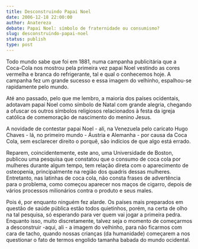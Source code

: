 ```yaml
---
title: Desconstruindo Papai Noel
date: 2006-12-18 22:00:00
author: Anatereza
debate: Papai Noel: símbolo de fraternidade ou consumismo? 
slug: desconstruindo-papai-noel
status: publish 
type: post
---
```


Todo mundo sabe que foi em 1881, numa campanha publicitária que a Coca-Cola nos mostrou pela primeira vez papai Noel vestindo as cores vermelha e branca do refrigerante, tal e qual o conhecemos hoje. A campanha fez um grande sucesso e essa imagem do velhinho, espalhou-se rapidamente pelo mundo.  

  

Até ano passado, pelo que me lembro, a maioria dos países ocidentais, adotavam papai Noel como símbolo de Natal com grande alegria, chegando a ofuscar os outros símbolos religiosos relacionados à festa da igreja católica de comemoração de nascimento do menino Jesus.  

  

A novidade de contestar papai Noel - ali, na Venezuela pelo caricato Hugo Chaves - lá, no primeiro mundo - Áustria e Alemanha - por causa da Coca Cola, sem esclarecer direito o porquê, são indícios de que algo está errado.  

  

Reparem, coincidentemente, este ano, uma Universidade de Boston, publicou uma pesquisa que constatou que o consumo de coca cola por mulheres durante algum tempo, tem relação direta com o aparecimento de osteopenia, principalmente na região dos quadris dessas mulheres. Entretanto, nas latinhas de coca cola, não consta frases de advertência para o problema, como começou aparecer nos maços de cigarro, depois de vários processos milionários contra o produto e seus males.  

  

Pois é, por enquanto ninguém fez alarde. Os países mais preparados em questão de saúde pública estão todos quietinhos, porém, na certa de olho na tal pesquisa, só esperando para ver quem vai jogar a primeira pedra. Enquanto isso, muito discretamente, talvez seja o momento de começarmos a desconstruir -aqui, ali - a imagem do velhinho, para não ficarmos com cara de tacho, quando nossas crianças (da humanidade) começarem a nos questionar o fato de termos engolido tamanha babada do mundo ocidental.
